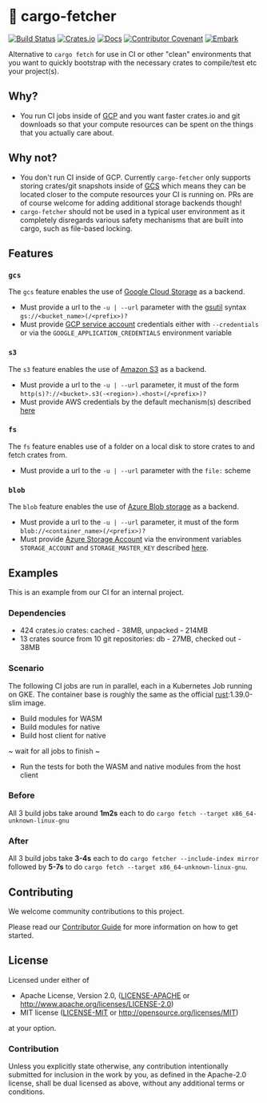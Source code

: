 # 🎁 cargo-fetcher

[![Build Status](https://github.com/EmbarkStudios/cargo-fetcher/workflows/CI/badge.svg)](https://github.com/EmbarkStudios/cargo-fetcher/actions?workflow=CI)
[![Crates.io](https://img.shields.io/crates/v/cargo-fetcher.svg)](https://crates.io/crates/cargo-fetcher)
[![Docs](https://docs.rs/cargo-fetcher/badge.svg)](https://docs.rs/cargo-fetcher)
[![Contributor Covenant](https://img.shields.io/badge/contributor%20covenant-v1.4%20adopted-ff69b4.svg)](CODE_OF_CONDUCT.md)
[![Embark](https://img.shields.io/badge/embark-open%20source-blueviolet.svg)](http://embark.games)

Alternative to `cargo fetch` for use in CI or other "clean" environments that you want to quickly bootstrap
with the necessary crates to compile/test etc your project(s).

## Why?

* You run CI jobs inside of [GCP](https://cloud.google.com/) and you want faster crates.io and git downloads so that
your compute resources can be spent on the things that you actually care about.

## Why not?

* You don't run CI inside of GCP. Currently `cargo-fetcher` only supports storing crates/git snapshots
inside of [GCS](https://cloud.google.com/storage/) which means they can be located closer to the compute resources your CI is running on. PRs are of course welcome for adding additional storage backends though!
* `cargo-fetcher` should not be used in a typical user environment as it completely disregards various
safety mechanisms that are built into cargo, such as file-based locking.

## Features
### `gcs`

The `gcs` feature enables the use of [Google Cloud Storage](https://cloud.google.com/storage/) as a backend.

* Must provide a url to the `-u | --url` parameter with the [gsutil](https://cloud.google.com/storage/docs/gsutil#syntax) syntax `gs://<bucket_name>(/<prefix>)?`
* Must provide [GCP service account](https://cloud.google.com/iam/docs/service-accounts) credentials either with `--credentials` or via the `GOOGLE_APPLICATION_CREDENTIALS` environment variable

### `s3`

The `s3` feature enables the use of [Amazon S3](https://aws.amazon.com/s3/) as a backend.

* Must provide a url to the `-u | --url` parameter, it must of the form `http(s)?://<bucket>.s3(-<region>).<host>(/<prefix>)?`
* Must provide AWS credentials by the default mechanism(s) described [here](https://github.com/rusoto/rusoto/blob/master/AWS-CREDENTIALS.md)

### `fs`

The `fs` feature enables use of a folder on a local disk to store crates to and fetch crates from.

* Must provide a url to the `-u | --url` parameter with the `file:` scheme

### `blob`

The `blob` feature enables the use of [Azure Blob storage](https://azure.microsoft.com/services/storage/blobs/) as a backend.

* Must provide a url to the `-u | --url` parameter, it must of the form `blob://<container_name>(/<prefix>)?`
* Must provide [Azure Storage Account](https://docs.microsoft.com/en-us/azure/storage/common/storage-account-overview) via the environment variables `STORAGE_ACCOUNT` and `STORAGE_MASTER_KEY` described [here](https://docs.microsoft.com/azure/storage/common/storage-account-keys-manage?tabs=azure-portal).

## Examples

This is an example from our CI for an internal project.

### Dependencies

* 424 crates.io crates: cached - 38MB, unpacked - 214MB
* 13 crates source from 10 git repositories: db - 27MB, checked out - 38MB

### Scenario

The following CI jobs are run in parallel, each in a Kubernetes Job running on GKE. The container base is roughly the same as the official [rust](https://hub.docker.com/_/rust):1.39.0-slim image.

* Build modules for WASM 
* Build modules for native
* Build host client for native

~ wait for all jobs to finish ~

* Run the tests for both the WASM and native modules from the host client

### Before

All 3 build jobs take around **1m2s** each to do `cargo fetch --target x86_64-unknown-linux-gnu`

### After

All 3 build jobs take **3-4s** each to do `cargo fetcher --include-index mirror` followed by **5-7s** to
do `cargo fetch --target x86_64-unknown-linux-gnu`.

## Contributing

We welcome community contributions to this project.

Please read our [Contributor Guide](CONTRIBUTING.md) for more information on how to get started.

## License

Licensed under either of

* Apache License, Version 2.0, ([LICENSE-APACHE](LICENSE-APACHE) or http://www.apache.org/licenses/LICENSE-2.0)
* MIT license ([LICENSE-MIT](LICENSE-MIT) or http://opensource.org/licenses/MIT)

at your option.

### Contribution

Unless you explicitly state otherwise, any contribution intentionally submitted for inclusion in the work by you, as defined in the Apache-2.0 license, shall be dual licensed as above, without any additional terms or conditions.
